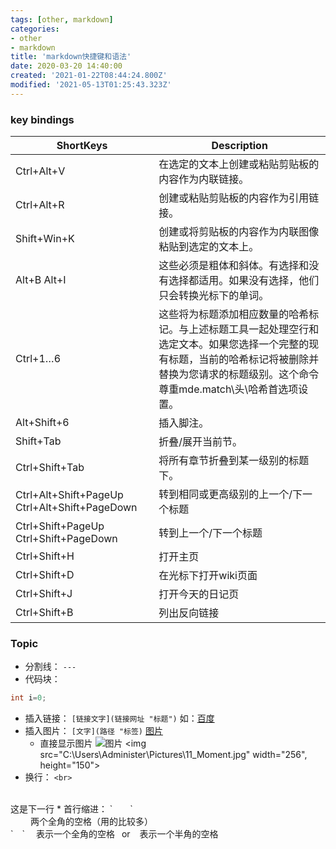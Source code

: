 ```yaml
---
tags: [other, markdown]
categories: 
- other
- markdown
title: 'markdown快捷键和语法'
date: 2020-03-20 14:40:00
created: '2021-01-22T08:44:24.800Z'
modified: '2021-05-13T01:25:43.323Z'
---
```


### key bindings
| ShortKeys | Description |
|-------------|---------------|
| Ctrl+Alt+V |在选定的文本上创建或粘贴剪贴板的内容作为内联链接。
| Ctrl+Alt+R | 创建或粘贴剪贴板的内容作为引用链接。
| Shift+Win+K | 创建或将剪贴板的内容作为内联图像粘贴到选定的文本上。
| Alt+B Alt+I | 这些必须是粗体和斜体。有选择和没有选择都适用。如果没有选择，他们只会转换光标下的单词。
| Ctrl+1…6 | 这些将为标题添加相应数量的哈希标记。与上述标题工具一起处理空行和选定文本。如果您选择一个完整的现有标题，当前的哈希标记将被删除并替换为您请求的标题级别。这个命令尊重mde.match\头\哈希首选项设置。
| Alt+Shift+6 | 插入脚注。
| Shift+Tab | 折叠/展开当前节。
| Ctrl+Shift+Tab | 将所有章节折叠到某一级别的标题下。
| Ctrl+Alt+Shift+PageUp Ctrl+Alt+Shift+PageDown | 转到相同或更高级别的上一个/下一个标题
| Ctrl+Shift+PageUp Ctrl+Shift+PageDown | 转到上一个/下一个标题
| Ctrl+Shift+H | 打开主页
| Ctrl+Shift+D | 在光标下打开wiki页面
| Ctrl+Shift+J | 打开今天的日记页
| Ctrl+Shift+B | 列出反向链接 |
<!-- more -->

### Topic
* 分割线：
 `---`
* 代码块：
```java
int i=0;
```
* 插入链接：
`[链接文字](链接网址 "标题")`
如：[百度](http://www.baidu.com "ABC")
* 插入图片：
`[文字](路径 "标签)`
[图片](C:\Users\Administer\Pictures\11_Moment.jpg "标签")
    - 直接显示图片
![图片](C:\Users\Administer\Pictures\11_Moment.jpg)
<img src="C:\Users\Administer\Pictures\11_Moment.jpg" width="256", height="150">
* 换行：
`<br>`
<br>
这是下一行
* 首行缩进：
`&emsp;&emsp;`
<br>&emsp;&emsp; 两个全角的空格（用的比较多）<br>
`&emsp;`&emsp;  表示一个全角的空格&ensp; or &#8194; 表示一个半角的空格<br>
